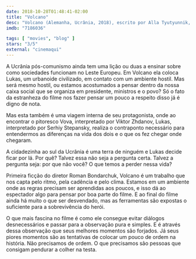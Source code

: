 ```yaml
---
date: 2018-10-28T01:48:41-02:00
title: "Volcano"
desc: "Volcano (Alemanha, Ucrânia, 2018), escrito por Alla Tyutyunnik, Dar'ya Averchenko, Roman Bondarchuk, dirigido por Bondarchuk, com Serhiy Stepansky, Viktor Zhdanov. Deserto, paisagem, anarquia, sociedade. #mostrasp Crítica escrita para o site CinemAqui."
imdb: "7186036"

tags: [ "movies", "blog" ]
stars: "3/5"
external: "cinemaqui"
---
```

A Ucrânia pós-comunismo ainda tem uma lição ou duas a ensinar sobre como sociedades funcionam no Leste Europeu. Em Volcano ela coloca Lukas, um urbanoide civilizado, em contato com um ambiente hostil. Mas será mesmo hostil, ou estamos acostumados a pensar dentro da nossa caixa social que se organiza em presidente, ministros e o povo? Só o fato da estranheza do filme nos fazer pensar um pouco a respeito disso já é digno de nota.

Mas esta também é uma viagem interna de seu protagonista, onde ao encontrar o pitoresco Vova, interpretado por Viktor Zhdanov, Lukas, interpretado por Serhiy Stepansky, realiza o contraponto necessário para entendermos as diferenças na vida dos dois e o que os fez chegar onde chegaram.

A cidadezinha ao sul da Ucrânia é uma terra de ninguém e Lukas decide ficar por lá. Por quê? Talvez essa não seja a pergunta certa. Talvez a pergunta seja: por que não você? O que temos a perder nessa vida?

Primeira ficção do diretor Roman Bondarchuk, Volcano é um trabalho que nos capta pelo ritmo, pela cadência e pelo clima. Estamos em um ambiente onde as regras precisam ser aprendidas aos poucos, e isso dá ao espectador algo para pensar por boa parte do filme. E ao final do filme ainda há muito o que ser desvendado, mas as ferramentas são expostas o suficiente para a sobrevivência do herói.

O que mais fascina no filme é como ele consegue evitar diálogos desnecessários e passar para a observação pura e simples. E é através dessa observação que seus melhores momentos são forjados. Já seus piores momentos são as tentativas de colocar um pouco de ordem na história. Não precisamos de ordem. O que precisamos são pessoas que consigam pendurar a colher na testa.
